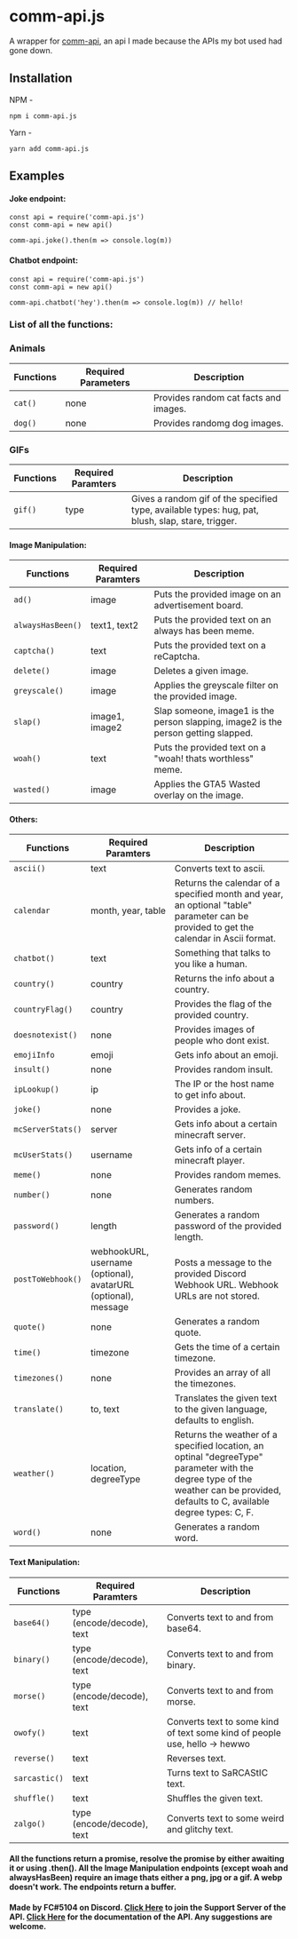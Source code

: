 # comm-api.js

A wrapper for [comm-api](https://api.fc5570.ml), an api I made because the APIs my bot used had gone down.

## Installation

NPM -

```
npm i comm-api.js
```

Yarn -

```
yarn add comm-api.js
```

## Examples

#### Joke endpoint:

```
const api = require('comm-api.js')
const comm-api = new api()

comm-api.joke().then(m => console.log(m))
```

#### Chatbot endpoint:

```
const api = require('comm-api.js')
const comm-api = new api()

comm-api.chatbot('hey').then(m => console.log(m)) // hello!
```

### List of all the functions:

### Animals

| Functions | Required Parameters | Description                           |
| --------- | ------------------- | ------------------------------------- |
| `cat()`   | none                | Provides random cat facts and images. |
| `dog()`   | none                | Provides randomg dog images.          |

### GIFs

| Functions | Required Paramters | Description                                                                                       |
| --------- | ------------------ | ------------------------------------------------------------------------------------------------- |
| `gif()`   | type               | Gives a random gif of the specified type, available types: hug, pat, blush, slap, stare, trigger. |

#### Image Manipulation:

| Functions         | Required Paramters | Description                                                                        |
| ----------------- | ------------------ | ---------------------------------------------------------------------------------- |
| `ad()`            | image              | Puts the provided image on an advertisement board.                                 |
| `alwaysHasBeen()` | text1, text2       | Puts the provided text on an always has been meme.                                 |
| `captcha()`       | text               | Puts the provided text on a reCaptcha.                                             |
| `delete()`        | image              | Deletes a given image.                                                             |
| `greyscale()`     | image              | Applies the greyscale filter on the provided image.                                |
| `slap()`          | image1, image2     | Slap someone, image1 is the person slapping, image2 is the person getting slapped. |
| `woah()`          | text               | Puts the provided text on a "woah! thats worthless" meme.                          |
| `wasted()`        | image              | Applies the GTA5 Wasted overlay on the image.                                      |

#### Others:

| Functions         | Required Paramters                                             | Description                                                                                                                                                                      |
| ----------------- | -------------------------------------------------------------- | -------------------------------------------------------------------------------------------------------------------------------------------------------------------------------- |
| `ascii()`         | text                                                           | Converts text to ascii.                                                                                                                                                          |
| `calendar`        | month, year, table                                             | Returns the calendar of a specified month and year, an optional "table" parameter can be provided to get the calendar in Ascii format.                                           |
| `chatbot()`       | text                                                           | Something that talks to you like a human.                                                                                                                                        |
| `country()`       | country                                                        | Returns the info about a country.                                                                                                                                                |
| `countryFlag()`   | country                                                        | Provides the flag of the provided country.                                                                                                                                       |
| `doesnotexist()`  | none                                                           | Provides images of people who dont exist.                                                                                                                                        |
| `emojiInfo`       | emoji                                                          | Gets info about an emoji.                                                                                                                                                        |
| `insult()`        | none                                                           | Provides random insult.                                                                                                                                                          |
| `ipLookup()`      | ip                                                             | The IP or the host name to get info about.                                                                                                                                       |
| `joke()`          | none                                                           | Provides a joke.                                                                                                                                                                 |
| `mcServerStats()` | server                                                         | Gets info about a certain minecraft server.                                                                                                                                      |
| `mcUserStats()`   | username                                                       | Gets info of a certain minecraft player.                                                                                                                                         |
| `meme()`          | none                                                           | Provides random memes.                                                                                                                                                           |
| `number()`        | none                                                           | Generates random numbers.                                                                                                                                                        |
| `password()`      | length                                                         | Generates a random password of the provided length.                                                                                                                              |
| `postToWebhook()` | webhookURL, username (optional), avatarURL (optional), message | Posts a message to the provided Discord Webhook URL. Webhook URLs are not stored.                                                                                                |
| `quote()`         | none                                                           | Generates a random quote.                                                                                                                                                        |
| `time()`          | timezone                                                       | Gets the time of a certain timezone.                                                                                                                                             |
| `timezones()`     | none                                                           | Provides an array of all the timezones.                                                                                                                                          |
| `translate()`     | to, text                                                       | Translates the given text to the given language, defaults to english.                                                                                                            |
| `weather()`       | location, degreeType                                           | Returns the weather of a specified location, an optinal "degreeType" parameter with the degree type of the weather can be provided, defaults to C, available degree types: C, F. |
| `word()`          | none                                                           | Generates a random word.                                                                                                                                                         |

#### Text Manipulation:

| Functions     | Required Paramters         | Description                                                                |
| ------------- | -------------------------- | -------------------------------------------------------------------------- |
| `base64()`    | type (encode/decode), text | Converts text to and from base64.                                          |
| `binary()`    | type (encode/decode), text | Converts text to and from binary.                                          |
| `morse()`     | type (encode/decode), text | Converts text to and from morse.                                           |
| `owofy()`     | text                       | Converts text to some kind of text some kind of people use, hello -> hewwo |
| `reverse()`   | text                       | Reverses text.                                                             |
| `sarcastic()` | text                       | Turns text to SaRCAStIC text.                                              |
| `shuffle()`   | text                       | Shuffles the given text.                                                   |
| `zalgo()`     | type (encode/decode), text | Converts text to some weird and glitchy text.                              |

#### All the functions return a promise, resolve the promise by either awaiting it or using .then(). All the Image Manipulation endpoints (except woah and alwaysHasBeen) require an image thats either a png, jpg or a gif. A webp doesn't work. The endpoints return a buffer.

#### Made by FC#5104 on Discord. [Click Here](https://discord.gg/yuKfuCg7Zx) to join the Support Server of the API. [Click Here](https://docs.fc5570.ml) for the documentation of the API. Any suggestions are welcome.
